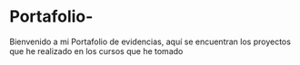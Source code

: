 # Portafolio-
Bienvenido a mi Portafolio de evidencias, aquí se encuentran los proyectos que he realizado en los cursos que he tomado
